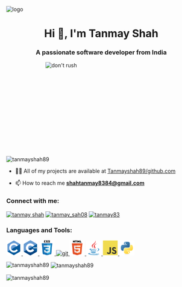 ![logo](https://github.com/Tanmayshah89/Tanmayshah89/blob/main/github_banner.png)
<h1 align="center">Hi 👋, I'm Tanmay Shah</h1>
<h3 align="center">A passionate software developer from India</h3>
<img align="right" width="400"  height="250" alt="don't rush" src="https://media.giphy.com/media/v1.Y2lkPTc5MGI3NjExbm8wODZjazNidzAzN3I2OHlvM292NDJmYjV4OHp6Ym0yc3BtZnlvZCZlcD12MV9naWZzX3NlYXJjaCZjdD1n/0lGd2OXXHe4tFhb7Wh/giphy.gif">

<p align="left"> <img src="https://komarev.com/ghpvc/?username=tanmayshah89&label=Profile%20views&color=0e75b6&style=flat" alt="tanmayshah89" /> </p>

- 👨‍💻 All of my projects are available at [Tanmayshah89/github.com](Tanmayshah89/github.com)

- 📫 How to reach me **shahtanmay8384@gmail.com**

<h3 align="left">Connect with me:</h3>
<p align="left">
<a href="https://linkedin.com/in/tanmay shah" target="blank"><img align="center" src="https://raw.githubusercontent.com/rahuldkjain/github-profile-readme-generator/master/src/images/icons/Social/linked-in-alt.svg" alt="tanmay shah" height="30" width="40" /></a>
<a href="https://instagram.com/tanmay_sah08" target="blank"><img align="center" src="https://raw.githubusercontent.com/rahuldkjain/github-profile-readme-generator/master/src/images/icons/Social/instagram.svg" alt="tanmay_sah08" height="30" width="40" /></a>
<a href="https://www.leetcode.com/tanmay83" target="blank"><img align="center" src="https://raw.githubusercontent.com/rahuldkjain/github-profile-readme-generator/master/src/images/icons/Social/leet-code.svg" alt="tanmay83" height="30" width="40" /></a>
</p>

<h3 align="left">Languages and Tools:</h3>
<p align="left"> <a href="https://www.cprogramming.com/" target="_blank" rel="noreferrer"> <img src="https://raw.githubusercontent.com/devicons/devicon/master/icons/c/c-original.svg" alt="c" width="40" height="40"/> </a> <a href="https://www.w3schools.com/cpp/" target="_blank" rel="noreferrer"> <img src="https://raw.githubusercontent.com/devicons/devicon/master/icons/cplusplus/cplusplus-original.svg" alt="cplusplus" width="40" height="40"/> </a> <a href="https://www.w3schools.com/css/" target="_blank" rel="noreferrer"> <img src="https://raw.githubusercontent.com/devicons/devicon/master/icons/css3/css3-original-wordmark.svg" alt="css3" width="40" height="40"/> </a> <a href="https://git-scm.com/" target="_blank" rel="noreferrer"> <img src="https://www.vectorlogo.zone/logos/git-scm/git-scm-icon.svg" alt="git" width="40" height="40"/> </a> <a href="https://www.w3.org/html/" target="_blank" rel="noreferrer"> <img src="https://raw.githubusercontent.com/devicons/devicon/master/icons/html5/html5-original-wordmark.svg" alt="html5" width="40" height="40"/> </a> <a href="https://www.java.com" target="_blank" rel="noreferrer"> <img src="https://raw.githubusercontent.com/devicons/devicon/master/icons/java/java-original.svg" alt="java" width="40" height="40"/> </a> <a href="https://developer.mozilla.org/en-US/docs/Web/JavaScript" target="_blank" rel="noreferrer"> <img src="https://raw.githubusercontent.com/devicons/devicon/master/icons/javascript/javascript-original.svg" alt="javascript" width="40" height="40"/> </a> <a href="https://www.python.org" target="_blank" rel="noreferrer"> <img src="https://raw.githubusercontent.com/devicons/devicon/master/icons/python/python-original.svg" alt="python" width="40" height="40"/> </a> </p>

<p><img align="left" src="https://github-readme-stats.vercel.app/api/top-langs?username=tanmayshah89&show_icons=true&locale=en&layout=compact" alt="tanmayshah89" /></p>

<p>&nbsp;<img align="center" src="https://github-readme-stats.vercel.app/api?username=tanmayshah89&show_icons=true&locale=en" alt="tanmayshah89" /></p>

<p><img align="center" src="https://github-readme-streak-stats.herokuapp.com/?user=tanmayshah89&" alt="tanmayshah89" /></p>

